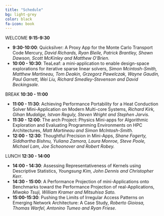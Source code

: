 ```yaml
---
title: "Schedule"
bg: light-grey
color: black
fa-icon: book
---
```


WELCOME **9:15-9:30**

- **9:30-10:00**:  Quicksilver: A Proxy App for the Monte Carlo Transport Code
  Mercury, _David Richards, Ryan Bleile, Patrick Brantley, Shawn Dawson, Scott
  McKinley and Matthew O'Brien._
- **10:00 - 10:30**:  TeaLeaf: a mini-application to enable design-space
  explorations for iterative sparse linear solvers, _Simon Mcintosh-Smith,
  Matthew Martineau, Tom Deakin, Grzegorz Pawelczak, Wayne Gaudin, Paul
  Garrett, Wei Liu, Richard Smedley-Stevenson and David Beckingsale._

BREAK **10:30 - 11:00**

- **11:00 - 11:30**:  Achieving Performance Portability for a Heat Conduction
  Solver Mini-Application on Modern Multi-core Systems, _Richard Kirk, Gihan
  Mudalige, Istvan Reguly, Steven Wright and Stephen Jarvis._
- **11:30 - 12:00**:  The arch Project: Physics Mini-apps for Algorithmic
  Exploration and Evaluating Programming Environments on HPC Architectures,
  _Matt Martineau and Simon McIntosh-Smith._
- **12:00 - 12:30**:  Thoughtful Precision in Mini-Apps, _Shane Fogerty,
  Siddhartha Bishnu, Yuliana Zamora, Laura Monroe, Steve Poole, Michael Lam,
  Joe Schoonover and Robert Robey._

LUNCH **12:30 - 14:00**

- **14:00 - 14:30**: Assessing Representativeness of Kernels using
  Descriptive Statistics, _Youngsung Kim, John Dennis and Christopher Kerr_.
- **14:30 - 15:00**: A Performance Projection of mini-Applications onto
  Benchmarks toward the Performance Projection of real-Applications, _Miwako
  Tsuji, William Kramer and Mitsuhisa Sato._
- **15:00-15:30**: Pushing the Limits of Irregular Access Patterns on Emerging
  Network Architecture: A Case Study, _Roberto Gioiosa, Thomas Warfel, Antonino
  Tumeo and Ryan Friese._


